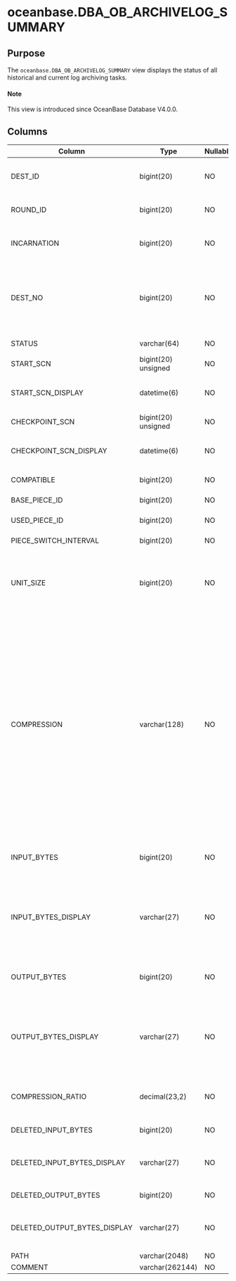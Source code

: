 # oceanbase.DBA_OB_ARCHIVELOG_SUMMARY

## Purpose

The `oceanbase.DBA_OB_ARCHIVELOG_SUMMARY` view displays the status of all historical and current log archiving tasks.

<main id="notice" type='explain'>
  <h4>Note</h4>
  <p>This view is introduced since OceanBase Database V4.0.0. </p>
</main>

## Columns

| Column | Type | Nullable? | Description |
| --- | --- | --- | --- |
| DEST_ID | bigint(20) | NO | The path ID. The system allocates a unique ID to each specified path. |
| ROUND_ID | bigint(20) | NO | The Nth complete clog backup data flow. |
| INCARNATION | bigint(20) | NO | The Nth incarnation of the database after the Flashback Database operation. |
| DEST_NO | bigint(20) | NO | The log archive destination number. For example, the destination number of `log_archive_dest` is 0, and that of `log_archive_dest_1` is 1. |
| STATUS | varchar(64) | NO | The status of the backup job. |
| START_SCN | bigint(20) unsigned | NO | The SCN at which the backup starts. |
| START_SCN_DISPLAY | datetime(6) | NO | The value of `START_SCN` after being converted into the unit of time. |
| CHECKPOINT_SCN | bigint(20) unsigned | NO | The current archive checkpoint. |
| CHECKPOINT_SCN_DISPLAY | datetime(6) | NO | The value of `CHECKPOINT_SCN` after being converted into the unit of time. |
| COMPATIBLE | bigint(20) | NO | The compatibility version. |
| BASE_PIECE_ID | bigint(20) | NO | The ID of the first piece of the round. |
| USED_PIECE_ID | bigint(20) | NO | The ID of the piece used by the round. |
| PIECE_SWITCH_INTERVAL | bigint(20) | NO | The switching interval of pieces. |
| UNIT_SIZE | bigint(20) | NO | The size of the log block into which archived log data is compressed or encrypted. At present, this column is not supported. |
| COMPRESSION | varchar(128) | NO | The compression algorithm. Valid values:<ul><li> `none`: indicates that the archived log data is not compressed. </li><li> `lz4_1.0`: indicates that the `lz4_1.0` compression algorithm is used to compress the archived log data. </li><li>`zstd_1.3.8`: indicates that the `zstd_1.3.8` compression algorithm is used to compress the archived log data.</li></ul>At present, this column is not supported. |
| INPUT_BYTES | bigint(20) | NO | The size of the read data.<li>At present, this column is not supported. |
| INPUT_BYTES_DISPLAY | varchar(27) | NO | The size of the read data with the unit of measurement, for example, 798.01 MB or 5.25 GB.<li>At present, this column is not supported. |
| OUTPUT_BYTES | bigint(20) | NO | The size of the output data.<li>At present, this column is not supported. |
| OUTPUT_BYTES_DISPLAY | varchar(27) | NO | The size of the output data with the unit of measurement, for example, 798.01 MB or 5.25 GB.<li>At present, this column is not supported. |
| COMPRESSION_RATIO | decimal(23,2) | NO | The compression ratio.<li>At present, this column is not supported. |
| DELETED_INPUT_BYTES | bigint(20) | NO | The volume of raw data deleted. |
| DELETED_INPUT_BYTES_DISPLAY | varchar(27) | NO | The unit of `DELETED_INPUT_BYTES` after conversion, which can be MB, GB, TB, or PB. |
| DELETED_OUTPUT_BYTES | bigint(20) | NO | The volume of valid data deleted. |
| DELETED_OUTPUT_BYTES_DISPLAY | varchar(27) | NO | The unit of `DELETED_OUTPUT_BYTES` after conversion, which can be MB, GB, TB, or PB. |
| PATH | varchar(2048) | NO | The error prompt. |
| COMMENT | varchar(262144) | NO | The archive path. |
